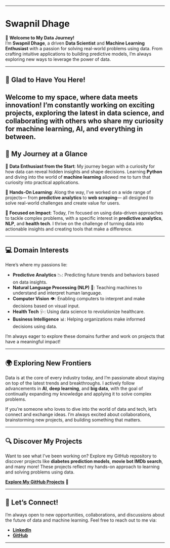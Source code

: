 

---

# **Swapnil Dhage**

👋 **Welcome to My Data Journey!**  
I’m **Swapnil Dhage**, a driven **Data Scientist** and **Machine Learning Enthusiast** with a passion for solving real-world problems using data. From crafting intuitive applications to building predictive models, I’m always exploring new ways to leverage the power of data.

---

## 🌟 **Glad to Have You Here!**  

Welcome to my space, where **data** meets **innovation**! I’m constantly working on exciting projects, exploring the latest in data science, and collaborating with others who share my curiosity for **machine learning**, **AI**, and everything in between. 
---

## 🚀 **My Journey at a Glance**  

🧠 **Data Enthusiast from the Start**: My journey began with a curiosity for how data can reveal hidden insights and shape decisions. Learning **Python** and diving into the world of **machine learning** allowed me to turn that curiosity into practical applications.  

🔧 **Hands-On Learning**: Along the way, I’ve worked on a wide range of projects— from **predictive analytics** to **web scraping**— all designed to solve real-world challenges and create value for users. 

🎯 **Focused on Impact**: Today, I’m focused on using data-driven approaches to tackle complex problems, with a specific interest in **predictive analytics**, **NLP**, and **health tech**. I thrive on the challenge of turning data into actionable insights and creating tools that make a difference.

---

## 💻 **Domain Interests**  
Here’s where my passions lie:  
- **Predictive Analytics** 📉: Predicting future trends and behaviors based on data insights.  
- **Natural Language Processing (NLP)** 💬: Teaching machines to understand and interpret human language.  
- **Computer Vision** 👁️: Enabling computers to interpret and make decisions based on visual input.  
- **Health Tech** 🩺: Using data science to revolutionize healthcare.  
- **Business Intelligence** 📊: Helping organizations make informed decisions using data.  

I’m always eager to explore these domains further and work on projects that have a meaningful impact!

---

## 🌍 **Exploring New Frontiers**  

Data is at the core of every industry today, and I’m passionate about staying on top of the latest trends and breakthroughs. I actively follow advancements in **AI**, **deep learning**, and **big data**, with the goal of continually expanding my knowledge and applying it to solve complex problems.  

If you’re someone who loves to dive into the world of data and tech, let’s connect and exchange ideas. I’m always excited about collaborations, brainstorming new projects, and building something that matters.

---

## 🔍 **Discover My Projects**  

Want to see what I’ve been working on? Explore my GitHub repository to discover projects like **diabetes prediction models**, **movie bot IMDb search**, and many more! These projects reflect my hands-on approach to learning and solving problems using data.

[**Explore My GitHub Projects**](https://github.com/swapnil77122?tab=repositories) 🚀

---

## 🔗 **Let’s Connect!**  

I’m always open to new opportunities, collaborations, and discussions about the future of data and machine learning. Feel free to reach out to me via:  
- [**LinkedIn**](www.linkedin.com/in/swapnil-dhage-393610278)  
- [**GitHub**](https://github.com/swapnil77122)  

---



